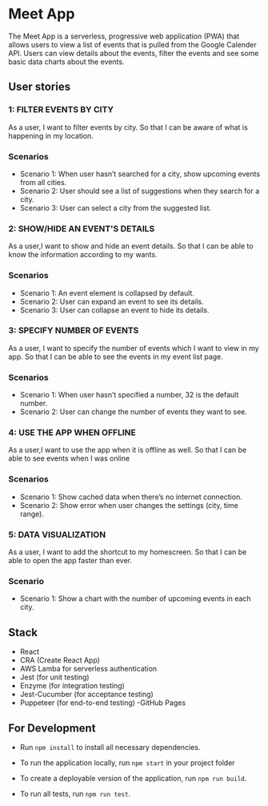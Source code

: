 # Meet App
The Meet App is a serverless, progressive web application (PWA) that allows users to view a list of events that is pulled from the Google Calender API. Users can view details about the events, filter the events and see some basic data charts about the events.


## User stories
### 1: FILTER EVENTS BY CITY
 As a user, I want to filter events by city. So that I can be aware of what is happening in my location.

### Scenarios
 - Scenario 1: When user hasn’t searched for a city, show upcoming events from all cities.
 - Scenario 2: User should see a list of suggestions when they search for a city.
 - Scenario 3: User can select a city from the suggested list.

### 2: SHOW/HIDE AN EVENT'S DETAILS
 As a user,I want to show and hide an event details. So that I can be able to know the information according to my wants.

### Scenarios
 - Scenario 1: An event element is collapsed by default.
 - Scenario 2: User can expand an event to see its details.
 - Scenario 3: User can collapse an event to hide its details.

### 3: SPECIFY NUMBER OF EVENTS

 As a user, I want to specify the number of events which I want to view in my app. So that I can be able to see the events in my event list page.

### Scenarios
 - Scenario 1: When user hasn’t specified a number, 32 is the default number.
 - Scenario 2: User can change the number of events they want to see.

### 4: USE THE APP WHEN OFFLINE

As a user,I want to use the app when it is offline as well. So that I can be able to see events when I was online

### Scenarios
 - Scenario 1: Show cached data when there’s no internet connection.
 - Scenario 2: Show error when user changes the settings (city, time range).


###  5: DATA VISUALIZATION

As a user, I want to add the shortcut to my homescreen. So that I can be able to open the app faster than ever.

### Scenario
 - Scenario 1: Show a chart with the number of upcoming events in each city.


## Stack
- React
- CRA (Create React App)
- AWS Lamba for serverless authentication
- Jest (for unit testing)
- Enzyme (for integration testing)
- Jest-Cucumber (for acceptance testing)
- Puppeteer (for end-to-end testing)
-GitHub Pages



## For Development


- Run `npm install` to install all necessary dependencies.

- To run the application locally, run `npm start` in your project folder 

- To create a deployable version of the application, run `npm run build`.

- To run all tests, run `npm run test`.